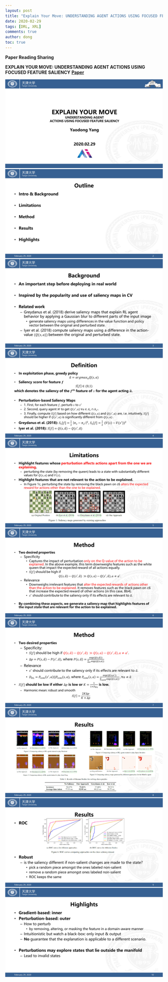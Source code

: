 ```yaml
---
layout: post
title: "Explain Your Move: UNDERSTANDING AGENT ACTIONS USING FOCUSED FEATURE SALIENCY"
date: 2020-02-29
tags: [DRL, XRL]
comments: true
author: dong
toc: true
---
```


<script type="text/javascript" async src="//cdn.mathjax.org/mathjax/latest/MathJax.js?config=TeX-MML-AM_CHTML">
</script>
<script type="text/x-mathjax-config">
  MathJax.Hub.Config({tex2jax: {inlineMath: [['$','$'], ['\\(','\\)']]}});
</script>

**Paper Reading Sharing**

**EXPLAIN YOUR MOVE: UNDERSTANDING AGENT ACTIONS USING FOCUSED FEATURE SALIENCY**
[**Paper**](https://arxiv.org/abs/1912.12191)

<!-- more -->

![ExplainYourMovePPT01](https://github.com/cndota/cndota.github.io/raw/master/images/2020-02-29-ExplainYourMove/1.jpg)
![ExplainYourMovePPT02](https://github.com/cndota/cndota.github.io/raw/master/images/2020-02-29-ExplainYourMove/2.jpg)
![ExplainYourMovePPT03](https://github.com/cndota/cndota.github.io/raw/master/images/2020-02-29-ExplainYourMove/3.jpg)
![ExplainYourMovePPT04](https://github.com/cndota/cndota.github.io/raw/master/images/2020-02-29-ExplainYourMove/4.jpg)
![ExplainYourMovePPT05](https://github.com/cndota/cndota.github.io/raw/master/images/2020-02-29-ExplainYourMove/5.jpg)
![ExplainYourMovePPT06](https://github.com/cndota/cndota.github.io/raw/master/images/2020-02-29-ExplainYourMove/6.jpg)
![ExplainYourMovePPT07](https://github.com/cndota/cndota.github.io/raw/master/images/2020-02-29-ExplainYourMove/7.jpg)
![ExplainYourMovePPT08](https://github.com/cndota/cndota.github.io/raw/master/images/2020-02-29-ExplainYourMove/8.jpg)
![ExplainYourMovePPT09](https://github.com/cndota/cndota.github.io/raw/master/images/2020-02-29-ExplainYourMove/9.jpg)
![ExplainYourMovePPT10](https://github.com/cndota/cndota.github.io/raw/master/images/2020-02-29-ExplainYourMove/10.jpg)


